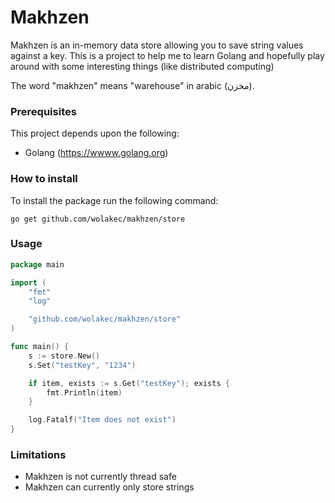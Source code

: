 # Makhzen
Makhzen is an in-memory data store allowing you to save string values against a key. This is a project to help me to learn Golang and hopefully play around with some interesting things (like distributed computing)

The word "makhzen" means "warehouse" in arabic (مخزن‎).

### Prerequisites
This project depends upon the following:
  - Golang (https://wwww.golang.org)

### How to install
To install the package run the following command:
```
go get github.com/wolakec/makhzen/store
```

### Usage
```go
package main

import (
	"fmt"
	"log"

	"github.com/wolakec/makhzen/store"
)

func main() {
	s := store.New()
	s.Set("testKey", "1234")

	if item, exists := s.Get("testKey"); exists {
		fmt.Println(item)
	}

	log.Fatalf("Item does not exist")
}
```

### Limitations
- Makhzen is not currently thread safe
- Makhzen can currently only store strings